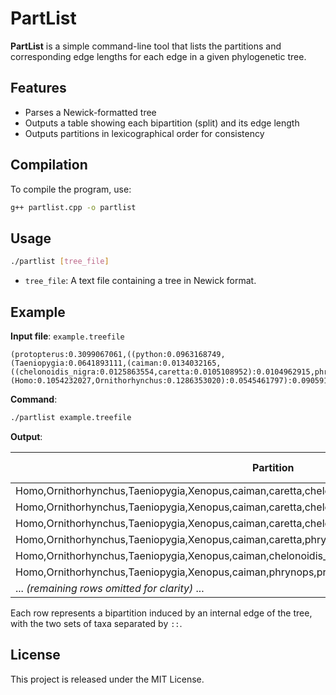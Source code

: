 # PartList

**PartList** is a simple command-line tool that lists the partitions and corresponding edge lengths for each edge in a given phylogenetic tree.

## Features

- Parses a Newick-formatted tree
- Outputs a table showing each bipartition (split) and its edge length
- Outputs partitions in lexicographical order for consistency

## Compilation

To compile the program, use:

```bash
g++ partlist.cpp -o partlist
```

## Usage

```bash
./partlist [tree_file]
```

- `tree_file`: A text file containing a tree in Newick format.

## Example

**Input file**: `example.treefile`

```
(protopterus:0.3099067061,((python:0.0963168749,(Taeniopygia:0.0641893111,(caiman:0.0134032165,((chelonoidis_nigra:0.0125863554,caretta:0.0105108952):0.0104962915,phrynops:0.0269820819):0.0371040668):0.0204716388):0.0144828411):0.0360088912,(Homo:0.1054232027,Ornithorhynchus:0.1286353020):0.0545461797):0.0905913632,Xenopus:0.3075276653);
```

**Command**:

```bash
./partlist example.treefile
```

**Output**:

| Partition | Edge length |
|-----------|-------------|
| Homo,Ornithorhynchus,Taeniopygia,Xenopus,caiman,caretta,chelonoidis_nigra,phrynops,protopterus::python | 0.096317 |
| Homo,Ornithorhynchus,Taeniopygia,Xenopus,caiman,caretta,chelonoidis_nigra,phrynops,python::protopterus | 0.309907 |
| Homo,Ornithorhynchus,Taeniopygia,Xenopus,caiman,caretta,chelonoidis_nigra,protopterus,python::phrynops | 0.026982 |
| Homo,Ornithorhynchus,Taeniopygia,Xenopus,caiman,caretta,phrynops,protopterus,python::chelonoidis_nigra | 0.012586 |
| Homo,Ornithorhynchus,Taeniopygia,Xenopus,caiman,chelonoidis_nigra,phrynops,protopterus,python::caretta | 0.010511 |
| Homo,Ornithorhynchus,Taeniopygia,Xenopus,caiman,phrynops,protopterus,python::caretta,chelonoidis_nigra | 0.010496 |
| ... *(remaining rows omitted for clarity)* ...

Each row represents a bipartition induced by an internal edge of the tree, with the two sets of taxa separated by `::`.

## License

This project is released under the MIT License.
